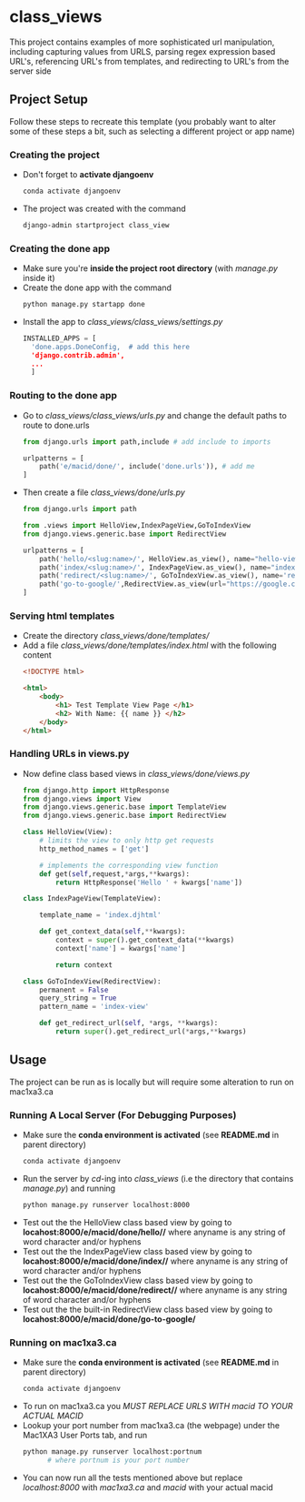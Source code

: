 # class_views
This project contains examples of more sophisticated url manipulation, including
capturing values from URLS, parsing regex expression based URL's, referencing
URL's from templates, and redirecting to URL's from the server side

## Project Setup
Follow these steps to recreate this template (you probably want to alter some of
these steps a bit, such as selecting a different project or app name)
### Creating the project
- Don't forget to **activate djangoenv**
  ```bash
  conda activate djangoenv
  ```
- The project was created with the command
  ```bash
  django-admin startproject class_view
  ```

### Creating the done app
- Make sure you're **inside the project root directory** (with *manage.py* inside it)
- Create the done app with the command
  ```bash
  python manage.py startapp done
  ```
- Install the app to *class_views/class_views/settings.py*
  ```python
  INSTALLED_APPS = [
    'done.apps.DoneConfig,  # add this here
    'django.contrib.admin',
    ...
    ]
  ```

### Routing to the done app
- Go to *class_views/class_views/urls.py* and change the default paths to route to done.urls
  ```python
  from django.urls import path,include # add include to imports

  urlpatterns = [
      path('e/macid/done/', include('done.urls')), # add me
  ]
  ```
- Then create a file *class_views/done/urls.py*
  ```python
  from django.urls import path

  from .views import HelloView,IndexPageView,GoToIndexView
  from django.views.generic.base import RedirectView

  urlpatterns = [
      path('hello/<slug:name>/', HelloView.as_view(), name="hello-view"),
      path('index/<slug:name>/', IndexPageView.as_view(), name="index-view"),
      path('redirect/<slug:name>/', GoToIndexView.as_view(), name='redirect-view'),
      path('go-to-google/',RedirectView.as_view(url="https://google.ca"),name="go-to-google-view"),
  ]
  ```

### Serving html templates
- Create the directory *class_views/done/templates/* 
- Add a file *class_views/done/templates/index.html* with the following content
  ```html
  <!DOCTYPE html>

  <html>
      <body>
          <h1> Test Template View Page </h1>
          <h2> With Name: {{ name }} </h2>
      </body>
  </html>
  ```

### Handling URLs in views.py
- Now define class based views in *class_views/done/views.py*
  ```python
  from django.http import HttpResponse
  from django.views import View
  from django.views.generic.base import TemplateView
  from django.views.generic.base import RedirectView

  class HelloView(View):
      # limits the view to only http get requests
      http_method_names = ['get']

      # implements the corresponding view function
      def get(self,request,*args,**kwargs):
          return HttpResponse('Hello ' + kwargs['name'])

  class IndexPageView(TemplateView):

      template_name = 'index.djhtml'

      def get_context_data(self,**kwargs):
          context = super().get_context_data(**kwargs)
          context['name'] = kwargs['name']

          return context

  class GoToIndexView(RedirectView):
      permanent = False
      query_string = True
      pattern_name = 'index-view'

      def get_redirect_url(self, *args, **kwargs):
          return super().get_redirect_url(*args,**kwargs)
  ```

## Usage
The project can be run as is locally but will require some alteration to run on mac1xa3.ca

### Running A Local Server (For Debugging Purposes)
- Make sure the **conda environment is activated** (see **README.md** in parent
  directory)
  ```bash
  conda activate djangoenv
  ```
- Run the server by *cd*-ing into *class_views* (i.e the directory that
  contains *manage.py*) and running
  ```bash
  python manage.py runserver localhost:8000
  ```
- Test out the the HelloView class based view by going to 
  **locahost:8000/e/macid/done/hello/<anyname>/** where anyname 
  is any string of word character and/or hyphens
- Test out the the IndexPageView class based view by going to 
  **locahost:8000/e/macid/done/index/<anyname>/** where anyname 
  is any string of word character and/or hyphens
- Test out the the GoToIndexView class based view by going to 
  **locahost:8000/e/macid/done/redirect/<anyname>/** where anyname 
  is any string of word character and/or hyphens
- Test out the the built-in RedirectView class based view by going to 
  **locahost:8000/e/macid/done/go-to-google/** 

### Running on mac1xa3.ca
- Make sure the **conda environment is activated** (see **README.md** in parent
  directory)
  ```bash
  conda activate djangoenv
  ```
- To run on mac1xa3.ca you *MUST REPLACE URLS WITH macid TO YOUR ACTUAL MACID*
- Lookup your port number from mac1xa3.ca (the webpage) under the Mac1XA3 User
  Ports tab, and run
  ```bash
  python manage.py runserver localhost:portnum
        # where portnum is your port number
  ```
- You can now run all the tests mentioned above but replace *localhost:8000*
  with *mac1xa3.ca* and *macid* with your actual macid
